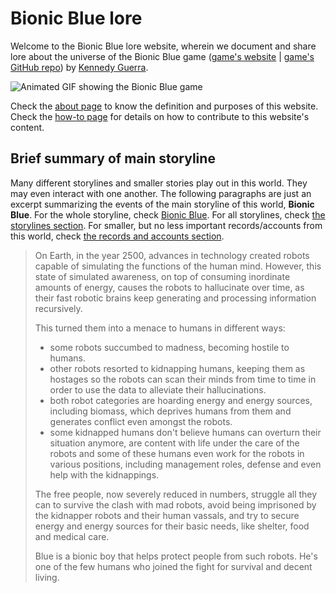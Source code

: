 # Bionic Blue lore

Welcome to the Bionic Blue lore website, wherein we document and share lore about the universe of the Bionic Blue game ([game's website](https://bionicblue.indiesmiths.com) | [game's GitHub repo](https://github.com/IndieSmiths/bionicblue)) by [Kennedy Guerra](https://kennedyrichard.com).

![Animated GIF showing the Bionic Blue game](https://i.imgur.com/Pe9abBl.gif)

Check the [about page](about.md) to know the definition and purposes of this website. Check the [how-to page](how-to.md) for details on how to contribute to this website's content.


## Brief summary of main storyline

Many different storylines and smaller stories play out in this world. They may even interact with one another. The following paragraphs are just an excerpt summarizing the events of the main storyline of this world, **Bionic Blue**. For the whole storyline, check [Bionic Blue](storylines/bionic-blue/README.md). For all storylines, check [the storylines section](storylines/README.md). For smaller, but no less important records/accounts from this world, check [the records and accounts section](records-accounts/README.md).

> On Earth, in the year 2500, advances in technology created robots capable of simulating the functions of the human mind. However, this state of simulated awareness, on top of consuming inordinate amounts of energy, causes the robots to hallucinate over time, as their fast robotic brains keep generating and processing information recursively.
>
> This turned them into a menace to humans in different ways:
>
> - some robots succumbed to madness, becoming hostile to humans.
> - other robots resorted to kidnapping humans, keeping them as hostages so the robots can scan their minds from time to time in order to use the data to alleviate their hallucinations.
> - both robot categories are hoarding energy and energy sources, including biomass, which deprives humans from them and generates conflict even amongst the robots.
> - some kidnapped humans don't believe humans can overturn their situation anymore, are content with life under the care of the robots and some of these humans even work for the robots in various positions, including management roles, defense and even help with the kidnappings.
>
> The free people, now severely reduced in numbers, struggle all they can to survive the clash with mad robots, avoid being imprisoned by the kidnapper robots and their human vassals, and try to secure energy and energy sources for their basic needs, like shelter, food and medical care.
>
> Blue is a bionic boy that helps protect people from such robots. He's one of the few humans who joined the fight for survival and decent living.
